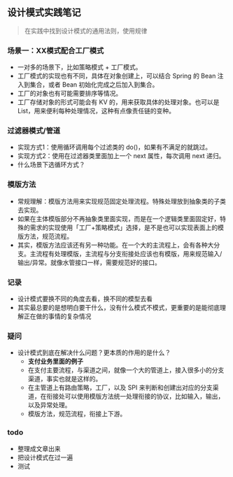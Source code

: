 ## 设计模式实践笔记
> 在实践中找到设计模式的通用法则，使用规律

### 场景一：XX模式配合工厂模式
- 一对多的场景下，比如策略模式 + 工厂模式。
- 工厂模式的实现也有不同，具体在对象创建上，可以结合 Spring 的 Bean 注入到集合，或者 Bean 初始化完成之后加入到集合。
- 工厂的对象也有可能需要排序等情况。
- 工厂存储对象的形式可能会有 KV 的，用来获取具体的处理对象。也可以是 List，用来便利每种处理情况，这种有点像责任链的变种。


### 过滤器模式/管道
- 实现方式1：使用循环调用每个过滤类的 do()，如果有不满足的就跳过。
- 实现方式2：使用在过滤器类里面加上一个 next 属性，每次调用 next 递归。
- 什么场景下选循环方式？

### 模版方法
- 常规理解：模版方法用来实现规范固定处理流程。特殊处理放到抽象类的子类去实现。
- 如果在主体模版部分不再抽象类里面实现，而是在一个逻辑类里面固定好，特殊的需求的实现使用「工厂+策略模式」选择，是不是也可以实现表面上的模版方法，规范流程。
- 其实，模版方法应该还有另一种功能。在一个大的主流程上，会有各种大分支。主流程有处理模版，主流程与分支衔接处应该也有模版，用来规范输入/输出/异常。就像水管接口一样，需要规范好的接口。


### 记录
- 设计模式要换不同的角度去看，换不同的模型去看
- 其实最总要的是想明白要干什么，没有什么模式不模式，更重要的是能彻底理解正在做的事情的复杂情况

### 疑问
- 设计模式到底在解决什么问题？更本质的作用的是什么？
  - **支付业务里面的例子**
  - 在支付主要流程，与渠道之间，就像一个大的管道上，接入很多小的分支渠道，事实也就是这样的。
  - 在主管道上有路由策略，工厂，以及 SPI 来判断和创建出对应的分支渠道，在衔接处可以使用模版方法统一处理衔接的协议，比如输入，输出，以及异常处理。
  - 模版方法，规范流程，衔接上下游。

### todo
- 整理成文章出来
- 把设计模式在过一遍
- 测试